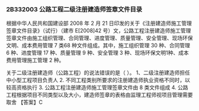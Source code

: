###	2B332003 公路工程二级注册建造师签章文件目录
 根据中华人民共和国建设部 2008 年 2 月 21 日印发的关于《注册建造师施工管理签章文件目录》（试行）（建市 E\[2008]42 号）文，公路工程注册建造师施工管理签章文件由施工组织管理、合同管理、进度管理、质量管理、安全管理、现场环保文明、成本费用管理 7 类68 种文件组成。其中，施工组织管理 30 种、合同管理 6 种、进度管理 17 种、质量管理 9 种、安全管理 3 种、现场环保文明1种、成本费用管理施工管理 2 种。

 关于二级注册建造师（公路工程）的说法错误的是（	）。
1、二级注册建造师担任中小型工程项目负责人
2. 不同工程类别所要求的注册建造师执业资格不同时，以较高资格执行
3. 公路工程注册建造师施工管理签章文件由 8 类文件组成
4. 公路工程根据项目不同类型以及大小，建造师签章的表格由监理工程师视项目管理需要取舍
	【答案】C
